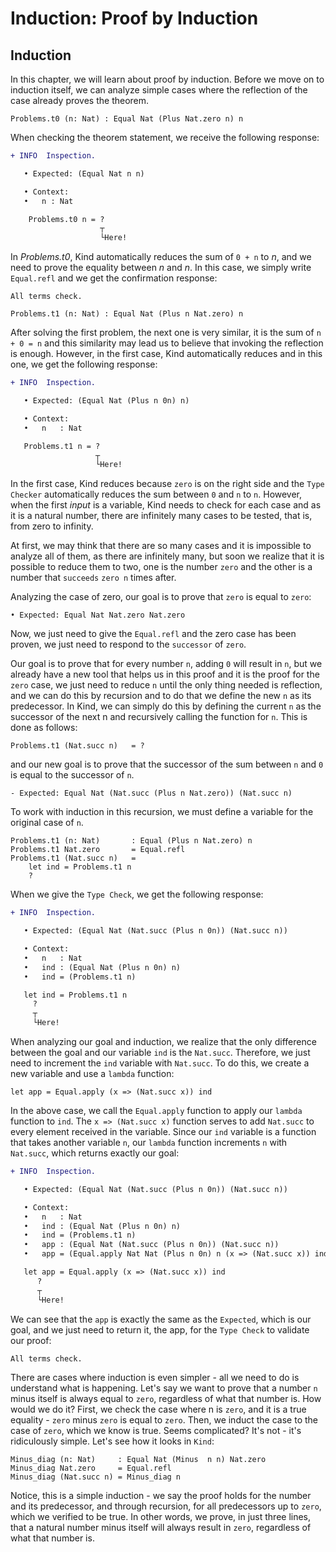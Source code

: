 # Induction: Proof by Induction

## Induction

In this chapter, we will learn about proof by induction. Before we move on to induction itself, we can analyze simple cases where the reflection of the case already proves the theorem.

```rust,ignore
Problems.t0 (n: Nat) : Equal Nat (Plus Nat.zero n) n
```

When checking the theorem statement, we receive the following response:

```diff
+ INFO  Inspection.

   • Expected: (Equal Nat n n) 

   • Context: 
   •   n : Nat 

    Problems.t0 n = ?
                    ┬
                    └Here!
```

In *Problems.t0*, Kind automatically reduces the sum of ``0 + n`` to *n*, and we need to prove the equality between *n* and *n*. In this case, we simply write ``Equal.refl`` and we get the confirmation response:

```terminal
All terms check.

```

```rust,ignore
Problems.t1 (n: Nat) : Equal Nat (Plus n Nat.zero) n
```

After solving the first problem, the next one is very similar, it is the sum of ``n + 0 = n`` and this similarity may lead us to believe that invoking the reflection is enough. However, in the first case, Kind automatically reduces and in this one, we get the following response:

```diff
+ INFO  Inspection.

   • Expected: (Equal Nat (Plus n 0n) n) 

   • Context: 
   •   n   : Nat 

   Problems.t1 n = ?
                   ┬
                   └Here!
```

In the first case, Kind reduces because ``zero`` is on the right side and the ``Type Checker`` automatically reduces the sum between ``0`` and ``n`` to ``n``. However, when the first *input* is a variable, Kind needs to check for each case and as it is a natural number, there are infinitely many cases to be tested, that is, from zero to infinity.

At first, we may think that there are so many cases and it is impossible to analyze all of them, as there are infinitely many, but soon we realize that it is possible to reduce them to two, one is the number ``zero`` and the other is a number that ``succeeds`` ``zero n`` times after.

Analyzing the case of zero, our goal is to prove that ``zero`` is equal to ``zero``:

```rust,ignore
• Expected: Equal Nat Nat.zero Nat.zero
```

Now, we just need to give the ``Equal.refl`` and the zero case has been proven, we just need to respond to the ``successor`` of ``zero``.

Our goal is to prove that for every number ``n``, adding ``0`` will result in ``n``, but we already have a new tool that helps us in this proof and it is the proof for the ``zero`` case, we just need to reduce ``n`` until the only thing needed is reflection, and we can do this by recursion and to do that we define the new ``n`` as its predecessor. In Kind, we can simply do this by defining the current ``n`` as the successor of the next n and recursively calling the function for ``n``. This is done as follows:

```rust,ignore
Problems.t1 (Nat.succ n)   = ?
```

and our new goal is to prove that the successor of the sum between ``n`` and ``0`` is equal to the successor of ``n``.

```rust,ignore
- Expected: Equal Nat (Nat.succ (Plus n Nat.zero)) (Nat.succ n)
```

To work with induction in this recursion, we must define a variable for the original case of ``n``.

```rust,ignore
Problems.t1 (n: Nat)       : Equal (Plus n Nat.zero) n
Problems.t1 Nat.zero       = Equal.refl
Problems.t1 (Nat.succ n)   =
    let ind = Problems.t1 n
    ?
```

When we give the ``Type Check``, we get the following response:

```diff
+ INFO  Inspection.

   • Expected: (Equal Nat (Nat.succ (Plus n 0n)) (Nat.succ n)) 

   • Context: 
   •   n   : Nat 
   •   ind : (Equal Nat (Plus n 0n) n) 
   •   ind = (Problems.t1 n) 

   let ind = Problems.t1 n
     ?
     ┬
     └Here!
```

When analyzing our goal and induction, we realize that the only difference between the goal and our variable ``ind`` is the ``Nat.succ``. Therefore, we just need to increment the ``ind`` variable with ``Nat.succ``. To do this, we create a new variable and use a ``lambda`` function:

```rust,ignore
let app = Equal.apply (x => (Nat.succ x)) ind
```

In the above case, we call the ``Equal.apply`` function to apply our ``lambda`` function to ``ind``. The ``x => (Nat.succ x)`` function serves to add ``Nat.succ`` to every element received in the variable. Since our ``ind`` variable is a function that takes another variable ``n``, our ``lambda`` function increments ``n`` with ``Nat.succ``, which returns exactly our goal:

```diff
+ INFO  Inspection.

   • Expected: (Equal Nat (Nat.succ (Plus n 0n)) (Nat.succ n)) 

   • Context: 
   •   n   : Nat 
   •   ind : (Equal Nat (Plus n 0n) n) 
   •   ind = (Problems.t1 n) 
   •   app : (Equal Nat (Nat.succ (Plus n 0n)) (Nat.succ n)) 
   •   app = (Equal.apply Nat Nat (Plus n 0n) n (x => (Nat.succ x)) ind)  

   let app = Equal.apply (x => (Nat.succ x)) ind
      ?
      ┬
      └Here!
```

We can see that the ``app`` is exactly the same as the ``Expected``, which is our goal, and we just need to return it, the app, for the ``Type Check`` to validate our proof:

```terminal
All terms check.

```

There are cases where induction is even simpler - all we need to do is understand what is happening. Let's say we want to prove that a number ``n`` minus itself is always equal to ``zero``, regardless of what that number is. How would we do it?
First, we check the case where n is ``zero``, and it is a true equality - ``zero`` minus ``zero`` is equal to ``zero``. Then, we induct the case to the case of ``zero``, which we know is true. Seems complicated? It's not - it's ridiculously simple. Let's see how it looks in ``Kind``:

```rs,ignore
Minus_diag (n: Nat)     : Equal Nat (Minus  n n) Nat.zero
Minus_diag Nat.zero     = Equal.refl
Minus_diag (Nat.succ n) = Minus_diag n
```

Notice, this is a simple induction - we say the proof holds for the number and its predecessor, and through recursion, for all predecessors up to ``zero``, which we verified to be true.
In other words, we prove, in just three lines, that a natural number minus itself will always result in ``zero``, regardless of what that number is.
